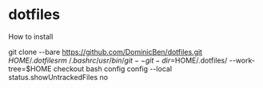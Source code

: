 # dotfiles

How to install

git clone --bare https://github.com/DominicBen/dotfiles.git $HOME/.dotfiles
rm ~/.bashrc
/usr/bin/git --git-dir=$HOME/.dotfiles/ --work-tree=$HOME checkout
bash
config config --local status.showUntrackedFiles no

